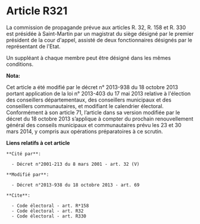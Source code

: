 # Article R321

La commission de propagande prévue aux articles R. 32, R. 158 et R. 330 est présidée à Saint-Martin par un magistrat du siège
désigné par le premier président de la cour d'appel, assisté de deux fonctionnaires désignés par le représentant de l'Etat. 

Un suppléant à chaque membre peut être désigné dans les mêmes conditions.

**Nota:**

Cet article a été modifié par le décret n° 2013-938 du 18 octobre 2013 portant application de la loi n° 2013-403 du 17 mai
2013 relative à l'élection des conseillers départementaux, des conseillers municipaux et des conseillers communautaires, et
modifiant le calendrier électoral. Conformément à son article 71, l’article dans sa version modifiée par le décret du 18
octobre 2013 s’applique à compter du prochain renouvellement général des conseils municipaux et communautaires prévu les 23
et 30 mars 2014, y compris aux opérations préparatoires à ce scrutin.

**Liens relatifs à cet article**

	**Cité par**:

	  - Décret n°2001-213 du 8 mars 2001 - art. 32 (V)

	**Modifié par**:

	  - Décret n°2013-938 du 18 octobre 2013 - art. 69

	**Cite**:

	  - Code électoral - art. R*158
	  - Code électoral - art. R32
	  - Code électoral - art. R330
